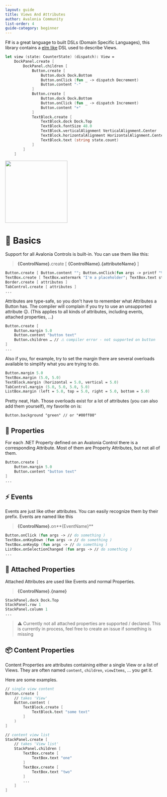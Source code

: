 ```yaml
---
layout: guide
title: Views And Attributes
author: Avalonia Community
list-order: 4
guide-category: beginner
---
```

F# is a great language to built DSLs (Domain Specific Languages), this library contains a [elm like](https://package.elm-lang.org/packages/elm/html/latest/) DSL used to describe Views.

```fsharp
let view (state: CounterState) (dispatch): View =
    DockPanel.create [
        DockPanel.children [
            Button.create [
                Button.dock Dock.Bottom
                Button.onClick (fun _ -> dispatch Decrement)
                Button.content "-"
            ]
            Button.create [
                Button.dock Dock.Bottom
                Button.onClick (fun _ -> dispatch Increment)
                Button.content "+"
            ]
            TextBlock.create [
                TextBlock.dock Dock.Top
                TextBlock.fontSize 48.0
                TextBlock.verticalAlignment VerticalAlignment.Center
                TextBlock.horizontalAlignment HorizontalAlignment.Center
                TextBlock.text (string state.count)
            ]
        ]
    ]
```

<img width="200" src="https://raw.githubusercontent.com/AvaloniaCommunity/Avalonia.FuncUI/master/github/img/counter_screenshot.png"/>

# 🔰 Basics

Support for all Avalonia Controls is built-in. You can use them like this:
> **{ControlName}**.create [ **{ControlName}**.**{attributeName}** ]

```fsharp
Button.create [ Button.content ""; Button.onClick(fun args -> printf "%A" args) ]
TextBox.create [ TextBox.watermark "I'm a placeholder"; TextBox.text state.textboxValue ]
Border.create [ attributes ]
TabControl.create [ attributes ]
...
```

Attributes are type-safe, so you don't have to remember what Attributes a Button has. The compiler will complain if you try to use an unsupported attribute 😉. (This applies to all kinds of attributes, including events, attached properties, ...)

```fsharp
Button.create [
    Button.margin 5.0
    Button.content "button text"
    Button.children … // ⚠ compiler error - not supported on button
]
...
```

Also if you, for example, try to set the margin there are several overloads available to simplify what you are trying to do.

```fsharp
Button.margin 5.0
TextBox.margin (5.0, 5.0)
TextBlock.margin (horizontal = 5.0, vertical = 5.0)
TabControl.margin (5.0, 5.0, 5.0, 5.0)
ListBox.margin (left = 5.0, top = 5.0, right = 5.0, bottom = 5.0)
```
Pretty neat, Hah. Those overloads exist for a lot of attributes (you can also add them yourself), my favorite on is:
```
Button.background "green" // or "#00ff00"
```
## 🔧 Properties
For each .NET Property defined on an Avalonia Control there is a corresponding Attribute. Most of them are Property Attributes, but not all of them.

```fsharp
Button.create [
    Button.margin 5.0
    Button.content "button text"
]
...
```

## ⚡ Events
Events are just like other attributes. You can easily recognize them by their prefix. Events are named like this
> **{ControlName}**.on**{EventName}**
```fsharp
Button.onClick (fun args -> // do something )
TextBox.onKeyDown (fun args -> // do something )
TextBox.onKeyUp (fun args -> // do something )
ListBox.onSelectionChanged (fun args -> // do something )
...
```
## 🧲 Attached Properties
Attached Attributes are used like Events and normal Properties.
> **{ControlName}**.**{name}**
```fsharp
StackPanel.dock Dock.Top
StackPanel.row 1
StackPanel.column 1
...
```
> ⚠ Currently not all attached properties are supported / declared. This is currently in process, feel free to create an issue if something is missing

## 📦 Content Properties
Content Properties are attributes containing either a single View or a list of Views. They are often named `content`, `children`, `viewItems`, … you get it.

Here are some examples.
``` fsharp
// single view content
Button.create [
    // takes 'View'
    Button.content (
        TextBlock.create [
            TextBlock.text "some text"
        ]
    )
]

// content view list
StackPanel.create [
    // takes 'View list'
    StackPanel.children [
        TextBox.create [
            TextBox.text "one"
        ]
        TextBox.create [
            TextBox.text "two"
        ]
        ...
    ]
]

```

